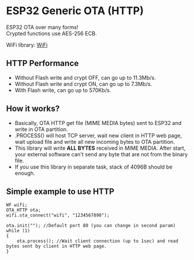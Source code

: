 # ESP32 Generic OTA (HTTP)
ESP32 OTA over many forms!\
Crypted functions use AES-256 ECB.

WiFi library: [WiFi](https://github.com/urbanze/esp32-wifi)

## HTTP Performance
* Without Flash write and crypt OFF, can go up to 11.3Mb/s.
* Without Flash write and crypt ON, can go up to 7.3Mb/s.
* With Flash write, can go up to 570Kb/s.

## How it works?
* Basically, OTA HTTP get file (MIME MEDIA bytes) sent to ESP32 and write in OTA partition.
* .PROCESS() will host TCP server, wait new client in HTTP web page, wait upload file and write all new incoming bytes to OTA partition.
* This library will write **ALL BYTES** received in MIME MEDIA. After start, your external software can't send any byte that are not from the binary file.
* If you use this library in separate task, stack of 4096B should be enough.

## Simple example to use HTTP
```
WF wifi;
OTA_HTTP ota;
wifi.sta_connect("wifi", "1234567890");

ota.init(""); //Default port 80 (you can change in second param)
while (1)
{
	ota.process(); //Wait client connection (up to 1sec) and read bytes sent by client in HTTP web page.
}
```